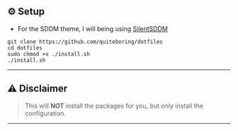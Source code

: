 ## ⚙️ Setup

- For the SDDM theme, I will being using [SilentSDDM](https://github.com/uiriansan/SilentSDDM)

```
git clone https://github.com/quiteboring/dotfiles
cd dotfiles
sudo chmod +x ./install.sh
./install.sh
```
---

## ⚠️ Disclaimer

> This will **NOT** install the packages for you, but only install the configuration.

---